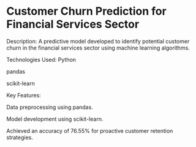 # Customer Churn Prediction for Financial Services Sector
Description:
A predictive model developed to identify potential customer churn in the financial services sector using machine learning algorithms.

Technologies Used:
Python

pandas

scikit-learn

Key Features:

Data preprocessing using pandas.

Model development using scikit-learn.

Achieved an accuracy of 76.55% for proactive customer retention strategies.

